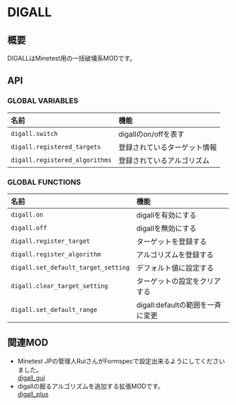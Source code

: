 # DIGALL

## 概要
DIGALLはMinetest用の一括破壊系MODです。

## API
### GLOBAL VARIABLES
|名前|機能|
|:--|:--|
|`digall.switch`|digallのon/offを表す|
|`digall.registered_targets`|登録されているターゲット情報|
|`digall.registered_algorithms`|登録されているアルゴリズム|
### GLOBAL FUNCTIONS
|名前|機能|
|:--|:--|
|`digall.on`|digallを有効にする|
|`digall.off`|digallを無効にする|
|`digall.register_target`|ターゲットを登録する|
|`digall.register_algorithm`|アルゴリズムを登録する|
|`digall.set_default_target_setting`|デフォルト値に設定する|
|`digall.clear_target_setting`|ターゲットの設定をクリアする|
|`digall.set_default_range`|digall:defaultの範囲を一斉に変更|

## 関連MOD
- Minetest JPの管理人RuiさんがFormspecで設定出来るようにしてくださいました。  
[digall_gui](https://github.com/Rui914/digall_gui)
- digallの掘るアルゴリズムを追加する拡張MODです。  
[digall_plus](https://github.com/Yakisoba-PanTARO/digall_plus)  

